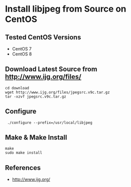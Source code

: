 # Install libjpeg from Source on CentOS

## Tested CentOS Versions
* CentOS 7
* CentOS 8

## Download Latest Source from <http://www.ijg.org/files/>

    cd download
    wget http://www.ijg.org/files/jpegsrc.v9c.tar.gz
    tar -xzvf jpegsrc.v9c.tar.gz

## Configure

     ./configure --prefix=/usr/local/libjpeg

## Make & Make Install

    make
    sudo make install

## References
* <http://www.ijg.org/>
